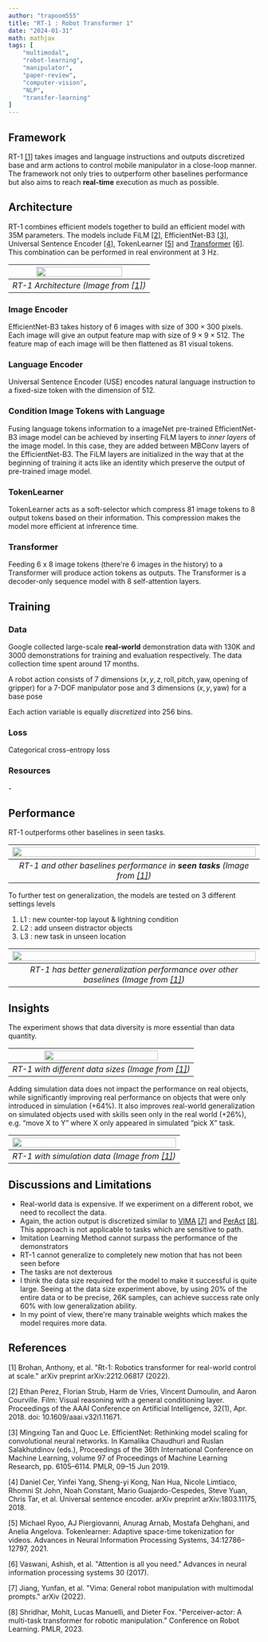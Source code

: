 ```yaml
---
author: "trapoom555"
title: "RT-1 : Robot Transformer 1"
date: "2024-01-31"
math: mathjax
tags: [
    "multimodal",
    "robot-learning",
    "manipulator",
    "paper-review",
    "computer-vision",
    "NLP",
    "transfer-learning"
]
---
```


## Framework

RT-1 [[1]](#1) takes images and language instructions and outputs discretized base and arm actions to control mobile manipulator in a close-loop manner. The framework not only tries to outperform other baselines performance but also aims to reach **real-time** execution as much as possible.

## Architecture

RT-1 combines efficient models together to build an efficient model with 35M parameters. The models include FiLM [[2]](#2), EfficientNet-B3 [[3]](#3), Universal Sentence Encoder [[4]](#4), TokenLearner [[5]](#5) and [Transformer](https://trapoom555.github.io/trapoom555-blog/posts/transformer/) [[6]](#6). This combination can be performed in real environment at $3\ \text{Hz}$.

| <img src="https://github.com/trapoom555/trapoom555-blog/blob/main/static/images/RT1/architecture.png?raw=true" style= "display: block; margin-left: auto; margin-right: auto; width: 80%;"/>|
|:--:| 
| *RT-1 Architecture (Image from [[1]](#1))* |

### Image Encoder

EfficientNet-B3 takes history of 6 images with size of $300 \times 300$ pixels. Each image will give an output feature map with size of $9\times 9 \times 512$. The feature map of each image will be then flattened as $81$ visual tokens.

### Language Encoder

Universal Sentence Encoder (USE) encodes natural language instruction to a fixed-size token with the dimension of $512$.

### Condition Image Tokens with Language

Fusing language tokens information to a imageNet pre-trained EfficientNet-B3 image model can be achieved by inserting FiLM layers to *inner layers* of the image model. In this case, they are added between MBConv layers of the EfficientNet-B3. The FiLM layers are initialized in the way that at the beginning of training it acts like an identity which preserve the output of pre-trained image model.

### TokenLearner

TokenLearner acts as a soft-selector which compress 81 image tokens to 8 output tokens based on their information. This compression makes the model more efficient at infrerence time.

### Transformer

Feeding 6 x 8 image tokens (there're 6 images in the history) to a Transformer will produce action tokens as outputs. The Transformer is a decoder-only sequence model with 8 self-attention layers.


## Training

### Data

Google collected large-scale **real-world** demonstration data with 130K and 3000 demonstrations for training and evaluation respectively. The data collection time spent around 17 months.

A robot action consists of 7 dimensions $(x, y, z, \text{roll}, \text{pitch}, \text{yaw}, \text{opening of gripper})$ for a 7-DOF manipulator pose and 3 dimensions $(x, y, \text{yaw})$ for a base pose

Each action variable is equally *discretized* into 256 bins.

### Loss

Categorical cross-entropy loss

### Resources

\- 

## Performance

RT-1 outperforms other baselines in seen tasks.

| <img src="https://github.com/trapoom555/trapoom555-blog/blob/main/static/images/RT1/performance.png?raw=true" style= "display: block; margin-left: auto; margin-right: auto; width: 100%;"/>|
|:--:| 
| *RT-1 and other baselines performance in **seen tasks** (Image from [[1]](#1))* |

To further test on generalization, the models are tested on 3 different settings levels

1. L1 : new counter-top layout & lightning condition
2. L2 : add unseen distractor objects
3. L3 : new task in unseen location

| <img src="https://github.com/trapoom555/trapoom555-blog/blob/main/static/images/RT1/performance_generalize.png?raw=true" style= "display: block; margin-left: auto; margin-right: auto; width: 100%;"/>|
|:--:| 
| *RT-1 has better generalization performance over other baselines (Image from [[1]](#1))* |

## Insights

The experiment shows that data diversity is more essential than data quantity.

| <img src="https://github.com/trapoom555/trapoom555-blog/blob/main/static/images/RT1/insight_data_size.png?raw=true" style= "display: block; margin-left: auto; margin-right: auto; width: 80%;"/>|
|:--:| 
| *RT-1 with different data sizes (Image from [[1]](#1))* |


Adding simulation data does not impact the performance on real objects, while significantly improving real performance on
objects that were only introduced in simulation (+64%). It also improves real-world generalization
on simulated objects used with skills seen only in the real world (+26%), e.g. “move X to Y” where
X only appeared in simulated “pick X” task.

| <img src="https://github.com/trapoom555/trapoom555-blog/blob/main/static/images/RT1/insight_sim.png?raw=true" style= "display: block; margin-left: auto; margin-right: auto; width: 100%;"/>|
|:--:| 
| *RT-1 with simulation data (Image from [[1]](#1))* |

## Discussions and Limitations

- Real-world data is expensive. If we experiment on a different robot, we need to recollect the data.
- Again, the action output is discretized similar to [VIMA](https://trapoom555.github.io/trapoom555-blog/posts/vima/) [[7]](#7) and [PerAct](https://trapoom555.github.io/trapoom555-blog/posts/peract/) [[8]](#8). This approach is not applicable to tasks which are sensitive to path.
- Imitation Learning Method cannot surpass the performance of the demonstrators
- RT-1 cannot generalize to completely new motion that has not been seen before
- The tasks are not dexterous
- I think the data size required for the model to make it successful is quite large. Seeing at the data size experiment above, by using 20% of the entire data or to be precise, 26K samples, can achieve success rate only 60% with low generalization ability.
- In my point of view, there're many trainable weights which makes the model requires more data.

## References

<a id="1">[1]</a> 
Brohan, Anthony, et al. "Rt-1: Robotics transformer for real-world control at scale." arXiv preprint arXiv:2212.06817 (2022).

<a id="2">[2]</a> 
Ethan Perez, Florian Strub, Harm de Vries, Vincent Dumoulin, and Aaron Courville. Film: Visual
reasoning with a general conditioning layer. Proceedings of the AAAI Conference on Artificial
Intelligence, 32(1), Apr. 2018. doi: 10.1609/aaai.v32i1.11671.

<a id="3">[3]</a> 
Mingxing Tan and Quoc Le. EfficientNet: Rethinking model scaling for convolutional neural networks.
In Kamalika Chaudhuri and Ruslan Salakhutdinov (eds.), Proceedings of the 36th International
Conference on Machine Learning, volume 97 of Proceedings of Machine Learning
Research, pp. 6105–6114. PMLR, 09–15 Jun 2019.

<a id="4">[4]</a> 
Daniel Cer, Yinfei Yang, Sheng-yi Kong, Nan Hua, Nicole Limtiaco, Rhomni St John, Noah Constant,
Mario Guajardo-Cespedes, Steve Yuan, Chris Tar, et al. Universal sentence encoder. arXiv
preprint arXiv:1803.11175, 2018.

<a id="5">[5]</a> 
Michael Ryoo, AJ Piergiovanni, Anurag Arnab, Mostafa Dehghani, and Anelia Angelova. Tokenlearner:
Adaptive space-time tokenization for videos. Advances in Neural Information Processing
Systems, 34:12786–12797, 2021.

<a id="6">[6]</a> 
Vaswani, Ashish, et al. "Attention is all you need." Advances in neural information processing systems 30 (2017).

<a id="7">[7]</a> 
Jiang, Yunfan, et al. "Vima: General robot manipulation with multimodal prompts." arXiv (2022).

<a id="8">[8]</a> 
Shridhar, Mohit, Lucas Manuelli, and Dieter Fox. "Perceiver-actor: A multi-task transformer for robotic manipulation." Conference on Robot Learning. PMLR, 2023.